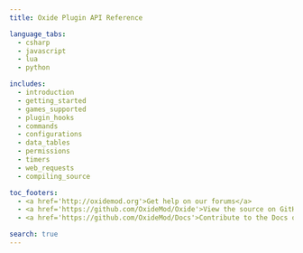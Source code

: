 ```yaml
---
title: Oxide Plugin API Reference

language_tabs:
  - csharp
  - javascript
  - lua
  - python

includes:
  - introduction
  - getting_started
  - games_supported
  - plugin_hooks
  - commands
  - configurations
  - data_tables
  - permissions
  - timers
  - web_requests
  - compiling_source

toc_footers:
  - <a href='http://oxidemod.org'>Get help on our forums</a>
  - <a href='https://github.com/OxideMod/Oxide'>View the source on GitHub</a>
  - <a href='https://github.com/OxideMod/Docs'>Contribute to the Docs on GitHub</a>

search: true
---
```

